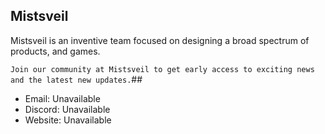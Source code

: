 ## Mistsveil
Mistsveil is an inventive team focused on designing a broad spectrum of products, and games.



`Join our community at Mistsveil to get early access to exciting news and the latest new updates.`##
- Email: Unavailable
- Discord: Unavailable
- Website: Unavailable
